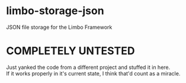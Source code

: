 # limbo-storage-json
JSON file storage for the Limbo Framework

# COMPLETELY UNTESTED #

Just yanked the code from a different project and stuffed it in here.  
If it works properly in it's current state, I think that'd count as a miracle.
